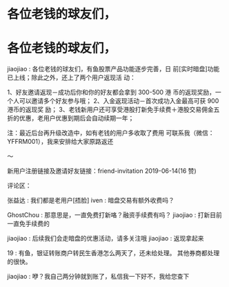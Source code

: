 # 各位老钱的球友们，

# 各位老钱的球友们，

jiaojiao : 各位老钱的球友们，有鱼股票产品功能逐步完善，日 前[实时暗盘]功能已上线；除此之外，还上了两个用户返现活 动：

1、好友邀请返现－成功后你和你的好友都会拿到 300-500 港 币的返现奖励，一个人可以邀请多个好友参与哦； 2、入金返现活动－首次成功入金最高可获 900 港币的返现奖 励； 3、老钱新用户还可享受港股打新免手续费＋港股交易佣金五 折的优惠，老用户优惠到期后会自动续期一年；

注：最近后台再升级改造中，如有老钱的用户多收取了费用 可联系我（微信：YFFRM001），我来安排给大家原路返还

～

新用户注册链接及邀请好友链接：friend-invitation 2019-06-14(16 赞)

评论区：

张益达 : 我们都是老用户[捂脸] iven : 暗盘交易有额外收费吗？

GhostChou : 那意思是，一直免费打新咯？融资手续费有吗？ jiaojiao : 打新目前一直免手续费的

jiaojiao : 后续我们会走暗盘的优惠活动，请多关注哦 jiaojiao : 返现拿起来

19 : 有鱼，银证转账商户转民生香港怎么两天了，还未给处理。 其他券商都处理的很快。

jiaojiao : 咿？我自己两分钟就到账了，私信我一下好不，我给您查下